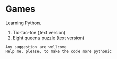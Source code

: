 # Games

Learning Python.

1. Tic-tac-toe (text version)
2. Eight queens puzzle (text version)

```
Any suggestion are wellcome
Help me, please, to make the code more pythonic
```
